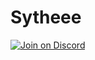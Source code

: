 # Sytheee

[![Join on Discord](https://discordapp.com/api/guilds/1155912047897350204/widget.png?style=shield)]([https://discord.gg/gsPcfqHTD2](https://discord.gg/d25jDqc4m4))
